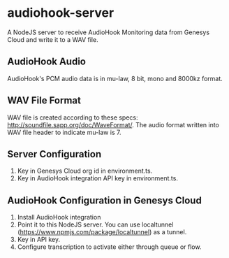 # audiohook-server
A NodeJS server to receive AudioHook Monitoring data from Genesys Cloud and write it to a WAV file.

## AudioHook Audio
AudioHook's PCM audio data is in mu-law, 8 bit, mono and 8000kz format.

## WAV File Format
WAV file is created according to these specs: http://soundfile.sapp.org/doc/WaveFormat/.
The audio format written into WAV file header to indicate mu-law is 7.

## Server Configuration
1. Key in Genesys Cloud org id in environment.ts.
2. Key in AudioHook integration API key in environment.ts.

## AudioHook Configuration in Genesys Cloud
1. Install AudioHook integration
2. Point it to this NodeJS server. You can use localtunnel (https://www.npmjs.com/package/localtunnel) as a tunnel.
3. Key in API key.
4. Configure transcription to activate either through queue or flow.